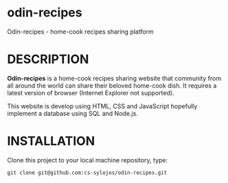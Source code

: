 # odin-recipes
Odin-recipes - home-cook recipes sharing platform

# DESCRIPTION
**Odin-recipes** is a home-cook recipes sharing website that community from all around the world can share their beloved home-cook dish. It requires a latest version of browser (Internet Explorer not supported).

This website is develop using HTML, CSS and JavaScript hopefully implement a database using SQL and Node.js.

# INSTALLATION
Clone this project to your local machine repository, type:

    git clone git@github.com:cs-sylojos/odin-recipes.git